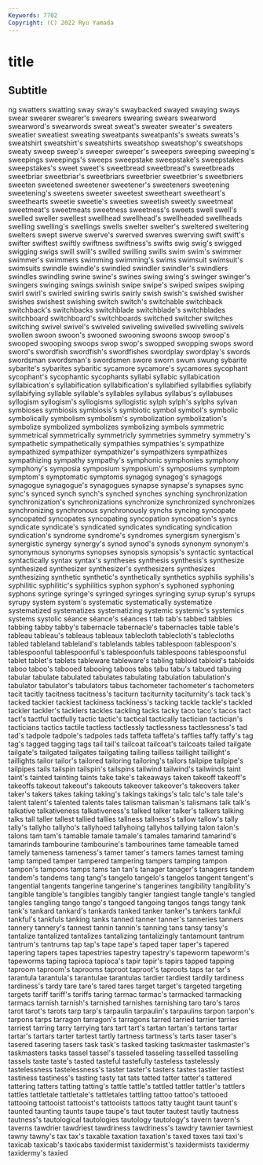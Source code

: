 ```yaml
---
Keywords: 7702
Copyright: (C) 2022 Ryu Yamada
---
```



# title

## Subtitle
ng swatters swatting
sway sway's swaybacked swayed swaying sways swear swearer swearer's swearers
swearing swears swearword swearword's swearwords sweat sweat's sweater sweater's sweaters
sweatier sweatiest sweating sweatpants sweatpants's sweats sweats's sweatshirt sweatshirt's sweatshirts
sweatshop sweatshop's sweatshops sweaty sweep sweep's sweeper sweeper's sweepers sweeping
sweeping's sweepings sweepings's sweeps sweepstake sweepstake's sweepstakes sweepstakes's sweet sweet's
sweetbread sweetbread's sweetbreads sweetbriar sweetbriar's sweetbriars sweetbrier sweetbrier's sweetbriers sweeten
sweetened sweetener sweetener's sweeteners sweetening sweetening's sweetens sweeter sweetest sweetheart
sweetheart's sweethearts sweetie sweetie's sweeties sweetish sweetly sweetmeat sweetmeat's sweetmeats
sweetness sweetness's sweets swell swell's swelled sweller swellest swellhead swellhead's
swellheaded swellheads swelling swelling's swellings swells swelter swelter's sweltered sweltering
swelters swept swerve swerve's swerved swerves swerving swift swift's swifter
swiftest swiftly swiftness swiftness's swifts swig swig's swigged swigging swigs
swill swill's swilled swilling swills swim swim's swimmer swimmer's swimmers
swimming swimming's swims swimsuit swimsuit's swimsuits swindle swindle's swindled swindler
swindler's swindlers swindles swindling swine swine's swines swing swing's swinger
swinger's swingers swinging swings swinish swipe swipe's swiped swipes swiping
swirl swirl's swirled swirling swirls swirly swish swish's swished swisher
swishes swishest swishing switch switch's switchable switchback switchback's switchbacks switchblade
switchblade's switchblades switchboard switchboard's switchboards switched switcher switches switching swivel
swivel's swiveled swiveling swivelled swivelling swivels swollen swoon swoon's swooned
swooning swoons swoop swoop's swooped swooping swoops swop swop's swopped
swopping swops sword sword's swordfish swordfish's swordfishes swordplay swordplay's swords
swordsman swordsman's swordsmen swore sworn swum swung sybarite sybarite's sybarites
sybaritic sycamore sycamore's sycamores sycophant sycophant's sycophantic sycophants syllabi syllabic
syllabication syllabication's syllabification syllabification's syllabified syllabifies syllabify syllabifying syllable syllable's
syllables syllabus syllabus's syllabuses syllogism syllogism's syllogisms syllogistic sylph sylph's
sylphs sylvan symbioses symbiosis symbiosis's symbiotic symbol symbol's symbolic symbolically
symbolism symbolism's symbolization symbolization's symbolize symbolized symbolizes symbolizing symbols symmetric
symmetrical symmetrically symmetricly symmetries symmetry symmetry's sympathetic sympathetically sympathies sympathies's
sympathize sympathized sympathizer sympathizer's sympathizers sympathizes sympathizing sympathy sympathy's symphonic
symphonies symphony symphony's symposia symposium symposium's symposiums symptom symptom's symptomatic
symptoms synagog synagog's synagogs synagogue synagogue's synagogues synapse synapse's synapses
sync sync's synced synch synch's synched synches synching synchronization synchronization's
synchronizations synchronize synchronized synchronizes synchronizing synchronous synchronously synchs syncing syncopate
syncopated syncopates syncopating syncopation syncopation's syncs syndicate syndicate's syndicated syndicates
syndicating syndication syndication's syndrome syndrome's syndromes synergism synergism's synergistic synergy
synergy's synod synod's synods synonym synonym's synonymous synonyms synopses synopsis
synopsis's syntactic syntactical syntactically syntax syntax's syntheses synthesis synthesis's synthesize
synthesized synthesizer synthesizer's synthesizers synthesizes synthesizing synthetic synthetic's synthetically synthetics
syphilis syphilis's syphilitic syphilitic's syphilitics syphon syphon's syphoned syphoning syphons
syringe syringe's syringed syringes syringing syrup syrup's syrups syrupy system
system's systematic systematically systematize systematized systematizes systematizing systemic systemic's systemics
systems systolic séance séance's séances t tab tab's tabbed tabbies
tabbing tabby tabby's tabernacle tabernacle's tabernacles table table's tableau tableau's
tableaus tableaux tablecloth tablecloth's tablecloths tabled tableland tableland's tablelands tables
tablespoon tablespoon's tablespoonful tablespoonful's tablespoonfuls tablespoons tablespoonsful tablet tablet's tablets
tableware tableware's tabling tabloid tabloid's tabloids taboo taboo's tabooed tabooing
taboos tabs tabu tabu's tabued tabuing tabular tabulate tabulated tabulates
tabulating tabulation tabulation's tabulator tabulator's tabulators tabus tachometer tachometer's tachometers
tacit tacitly tacitness tacitness's taciturn taciturnity taciturnity's tack tack's tacked
tackier tackiest tackiness tackiness's tacking tackle tackle's tackled tackler tackler's
tacklers tackles tackling tacks tacky taco taco's tacos tact tact's
tactful tactfully tactic tactic's tactical tactically tactician tactician's tacticians tactics
tactile tactless tactlessly tactlessness tactlessness's tad tad's tadpole tadpole's tadpoles
tads taffeta taffeta's taffies taffy taffy's tag tag's tagged tagging
tags tail tail's tailcoat tailcoat's tailcoats tailed tailgate tailgate's tailgated
tailgates tailgating tailing tailless taillight taillight's taillights tailor tailor's tailored
tailoring tailoring's tailors tailpipe tailpipe's tailpipes tails tailspin tailspin's tailspins
tailwind tailwind's tailwinds taint taint's tainted tainting taints take take's
takeaways taken takeoff takeoff's takeoffs takeout takeout's takeouts takeover takeover's
takeovers taker taker's takers takes taking taking's takings takings's talc
talc's tale tale's talent talent's talented talents tales talisman talisman's
talismans talk talk's talkative talkativeness talkativeness's talked talker talker's talkers
talking talks tall taller tallest tallied tallies tallness tallness's tallow
tallow's tally tally's tallyho tallyho's tallyhoed tallyhoing tallyhos tallying talon
talon's talons tam tam's tamable tamale tamale's tamales tamarind tamarind's
tamarinds tambourine tambourine's tambourines tame tameable tamed tamely tameness tameness's
tamer tamer's tamers tames tamest taming tamp tamped tamper tampered
tampering tampers tamping tampon tampon's tampons tamps tams tan tan's
tanager tanager's tanagers tandem tandem's tandems tang tang's tangelo tangelo's
tangelos tangent tangent's tangential tangents tangerine tangerine's tangerines tangibility tangibility's
tangible tangible's tangibles tangibly tangier tangiest tangle tangle's tangled tangles
tangling tango tango's tangoed tangoing tangos tangs tangy tank tank's
tankard tankard's tankards tanked tanker tanker's tankers tankful tankful's tankfuls
tanking tanks tanned tanner tanner's tanneries tanners tannery tannery's tannest
tannin tannin's tanning tans tansy tansy's tantalize tantalized tantalizes tantalizing
tantalizingly tantamount tantrum tantrum's tantrums tap tap's tape tape's taped
taper taper's tapered tapering tapers tapes tapestries tapestry tapestry's tapeworm
tapeworm's tapeworms taping tapioca tapioca's tapir tapir's tapirs tapped tapping
taproom taproom's taprooms taproot taproot's taproots taps tar tar's tarantula
tarantula's tarantulae tarantulas tardier tardiest tardily tardiness tardiness's tardy tare
tare's tared tares target target's targeted targeting targets tariff tariff's
tariffs taring tarmac tarmac's tarmacked tarmacking tarmacs tarnish tarnish's tarnished
tarnishes tarnishing taro taro's taros tarot tarot's tarots tarp tarp's
tarpaulin tarpaulin's tarpaulins tarpon tarpon's tarpons tarps tarragon tarragon's tarragons
tarred tarried tarrier tarries tarriest tarring tarry tarrying tars tart
tart's tartan tartan's tartans tartar tartar's tartars tarter tartest tartly
tartness tartness's tarts taser taser's tasered tasering tasers task task's
tasked tasking taskmaster taskmaster's taskmasters tasks tassel tassel's tasseled tasseling
tasselled tasselling tassels taste taste's tasted tasteful tastefully tasteless tastelessly
tastelessness tastelessness's taster taster's tasters tastes tastier tastiest tastiness tastiness's
tasting tasty tat tats tatted tatter tatter's tattered tattering tatters
tatting tatting's tattle tattle's tattled tattler tattler's tattlers tattles tattletale
tattletale's tattletales tattling tattoo tattoo's tattooed tattooing tattooist tattooist's tattooists
tattoos tatty taught taunt taunt's taunted taunting taunts taupe taupe's
taut tauter tautest tautly tautness tautness's tautological tautologies tautology tautology's
tavern tavern's taverns tawdrier tawdriest tawdriness tawdriness's tawdry tawnier tawniest
tawny tawny's tax tax's taxable taxation taxation's taxed taxes taxi
taxi's taxicab taxicab's taxicabs taxidermist taxidermist's taxidermists taxidermy taxidermy's taxied
